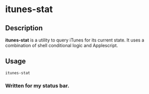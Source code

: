 # itunes-stat

## Description

**itunes-stat** is a utility to query iTunes for its current state. It uses a combination of shell conditional logic and Applescript.

## Usage

```
itunes-stat
```

### Written for my status bar.